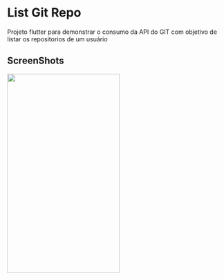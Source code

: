 # List Git Repo

Projeto flutter para demonstrar o consumo da API do GIT com objetivo de listar os repositorios de um usuário

## ScreenShots
<img src="https://github.com/dchiaradia/flutter-git-list-repo/blob/master/snapshot/demo.gif?raw=true" width="260" height="462">




